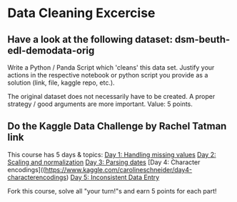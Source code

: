 # Data Cleaning Excercise
## Have a look at the following dataset: dsm-beuth-edl-demodata-orig

Write a Python / Panda Script which 'cleans' this data set. Justify your actions in the respective notebook or python script you provide as a solution (link, file, kaggle repo, etc.).

The original dataset does not necessarily have to be created. A proper strategy / good arguments are more important. Value: 5 points.

## Do the Kaggle Data Challenge by Rachel Tatman link

This course has 5 days & topics:
[Day 1: Handling missing values](https://www.kaggle.com/carolineschneider/day1-handlingmissingvalues)
[Day 2: Scaling and normalization](https://www.kaggle.com/carolineschneider/day2-scalingandnormalization)
[Day 3: Parsing dates](https://www.kaggle.com/carolineschneider/day3-parsingdates)
[Day 4: Character encodings]((https://www.kaggle.com/carolineschneider/day4-characterencodings)
[Day 5: Inconsistent Data Entry](https://www.kaggle.com/carolineschneider/day5-inconsistentdataentry)

Fork this course, solve all "your turn!"s and earn 5 points for each part!